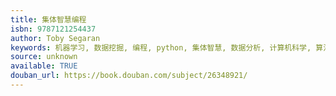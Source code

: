 ```yaml
---
title: 集体智慧编程
isbn: 9787121254437
author: Toby Segaran
keywords: 机器学习, 数据挖掘, 编程, python, 集体智慧, 数据分析, 计算机科学, 算法
source: unknown
available: TRUE
douban_url: https://book.douban.com/subject/26348921/
---
```

